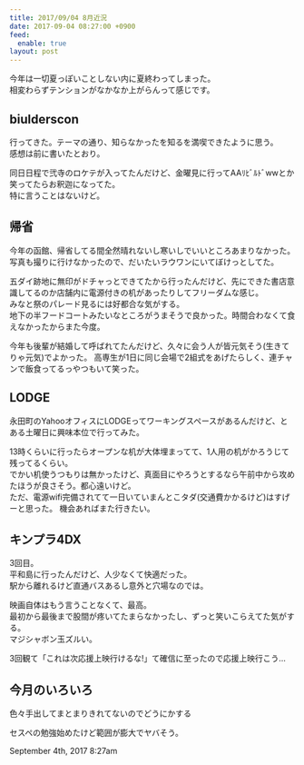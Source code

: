 ```yaml
---
title: 2017/09/04 8月近況
date: 2017-09-04 08:27:00 +0900
feed:
  enable: true
layout: post
---
```

<p>      今年は一切夏っぽいことしない内に夏終わってしまった。<br>      相変わらずテンションがなかなか上がらんって感じです。    </p>    <h2>biulderscon</h2>    <p>      行ってきた。テーマの通り、知らなかったを知るを満喫できたように思う。<br>      感想は前に書いたとおり。    </p>    <p>      同日日程で弐寺のロケテが入ってたんだけど、金曜見に行ってAAﾘﾋﾞﾙﾄﾞwwとか笑ってたらお釈迦になってた。<br>      特に言うことはないけど。    </p>    <h2>帰省</h2>    <p>      今年の函館、帰省してる間全然晴れないし寒いしでいいところあまりなかった。      写真も撮りに行けなかったので、だいたいラウワンにいてぼけっとしてた。    </p>    <p>      五ダイ跡地に無印がドチャっとできてたから行ったんだけど、先にできた書店意識してるのか店舗内に電源付きの机があったりしてフリーダムな感じ。<br>      みなと祭のパレード見るには好都合な気がする。<br>      地下の半フードコートみたいなところがうまそうで良かった。時間合わなくて食えなかったからまた今度。    </p>    <p>      今年も後輩が結婚して呼ばれてたんだけど、久々に会う人が皆元気そう(生きてりゃ元気)でよかった。      高専生が1日に同じ会場で2組式をあげたらしく、連チャンで飯食ってるっやつもいて笑った。    </p>    <h2>LODGE</h2>    <p>      永田町のYahooオフィスにLODGEってワーキングスペースがあるんだけど、とある土曜日に興味本位で行ってみた。    </p>    <p>      13時くらいに行ったらオープンな机が大体埋まってて、1人用の机がかろうじて残ってるくらい。<br>      でかい机使うつもりは無かったけど、真面目にやろうとするなら午前中から攻めたほうが良さそう。都心遠いけど。<br>      ただ、電源wifi完備されてて一日いていまんとこタダ(交通費かかるけど)はすげーと思った。      機会あればまた行きたい。    </p>    <h2>キンプラ4DX</h2>    <p>      3回目。<br>      平和島に行ったんだけど、人少なくて快適だった。<br>      駅から離れるけど直通バスあるし意外と穴場なのでは。    </p>    <p>      映画自体はもう言うことなくて、最高。<br>      最初から最後まで股間が疼いてたまらなかったし、ずっと笑いこらえてた気がする。<br>      マジシャボン玉ズルい。    </p>    <p>3回観て「これは次応援上映行けるな!」て確信に至ったので応援上映行こう…</p>    <h2>今月のいろいろ</h2>    <p>色々手出してまとまりきれてないのでどうにかする</p>    <p>セスペの勉強始めたけど範囲が膨大でヤバそう。</p>    <div id="footer">      <span id="timestamp"> September 4th, 2017 8:27am </span>    </div>
